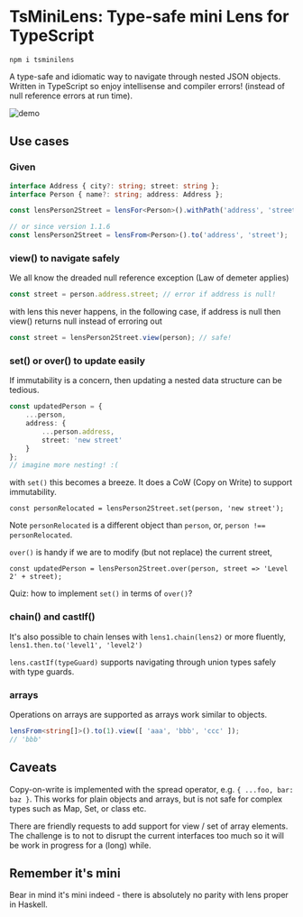 # TsMiniLens: Type-safe mini Lens for TypeScript

```
npm i tsminilens
```

A type-safe and idiomatic way to navigate through nested JSON objects. Written in TypeScript so enjoy intellisense and compiler errors! (instead of null reference errors at run time).

![demo](./demo.gif)

## Use cases

### Given
```TypeScript
interface Address { city?: string; street: string };
interface Person { name?: string; address: Address };

const lensPerson2Street = lensFor<Person>().withPath('address', 'street'); // this is type safe, e.g. 'street1' wont't compile

// or since version 1.1.6
const lensPerson2Street = lensFrom<Person>().to('address', 'street');

```

### view() to navigate safely

We all know the dreaded null reference exception (Law of demeter applies)

```TypeScript
const street = person.address.street; // error if address is null!
```

with lens this never happens, in the following case, if address is null then view() returns null instead of erroring out

```TypeScript
const street = lensPerson2Street.view(person); // safe!
```

### set() or over() to update easily

If immutability is a concern, then updating a nested data structure can be tedious.
```TypeScript
const updatedPerson = {
    ...person,
    address: {
        ...person.address,
        street: 'new street'
    }
};
// imagine more nesting! :(
```

with ``set()`` this becomes a breeze. It does a CoW (Copy on Write) to support immutability.
```
const personRelocated = lensPerson2Street.set(person, 'new street');
```
Note ``personRelocated`` is a different object than ``person``, or, ``person !== personRelocated``.

``over()`` is handy if we are to modify (but not replace) the current street,
```
const updatedPerson = lensPerson2Street.over(person, street => 'Level 2' + street);
```
Quiz: how to implement ``set()`` in terms of ``over()``?

### chain() and castIf()

It's also possible to chain lenses with ``lens1.chain(lens2)`` or more fluently, ``lens1.then.to('level1', 'level2')``

``lens.castIf(typeGuard)`` supports navigating through union types safely with type guards.

### arrays

Operations on arrays are supported as arrays work similar to objects.

```TypeScript
lensFrom<string[]>().to(1).view([ 'aaa', 'bbb', 'ccc' ]);
// 'bbb'
```

## Caveats

Copy-on-write is implemented with the spread operator, e.g. `{ ...foo, bar: baz }`. This works for plain objects and arrays, but is not safe for complex types such as Map, Set, or class etc.

There are friendly requests to add support for view / set of array elements. The challenge is to not to disrupt the current interfaces too much so it will be work in progress for a (long) while.

## Remember it's mini
Bear in mind it's mini indeed - there is absolutely no parity with lens proper in Haskell.